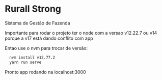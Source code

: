 # Rurall Strong

Sistema de Gestão de Fazenda

Importante para rodar o projeto ter o node com a versao v12.22.7 ou v14 porque a v17 está dando conflito com app

Entao use o nvm para trocar de versão:

```bash
  nvm install v12.77.2
  yarn run serve
```
Pronto app rodando na localhost:3000
